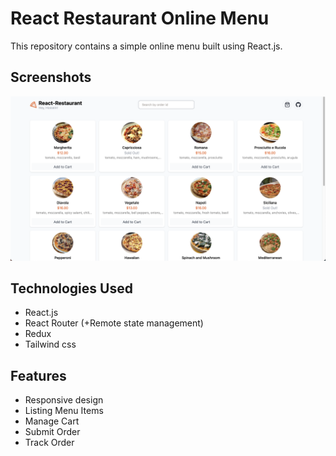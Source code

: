 # React Restaurant Online Menu

This repository contains a simple online menu built using React.js.

## Screenshots

![Restaurant Online Menu Screenshot](Screenshot.png)

## Technologies Used

- React.js
- React Router (+Remote state management)
- Redux
- Tailwind css

  
## Features

- Responsive design
- Listing Menu Items
- Manage Cart
- Submit Order
- Track Order
